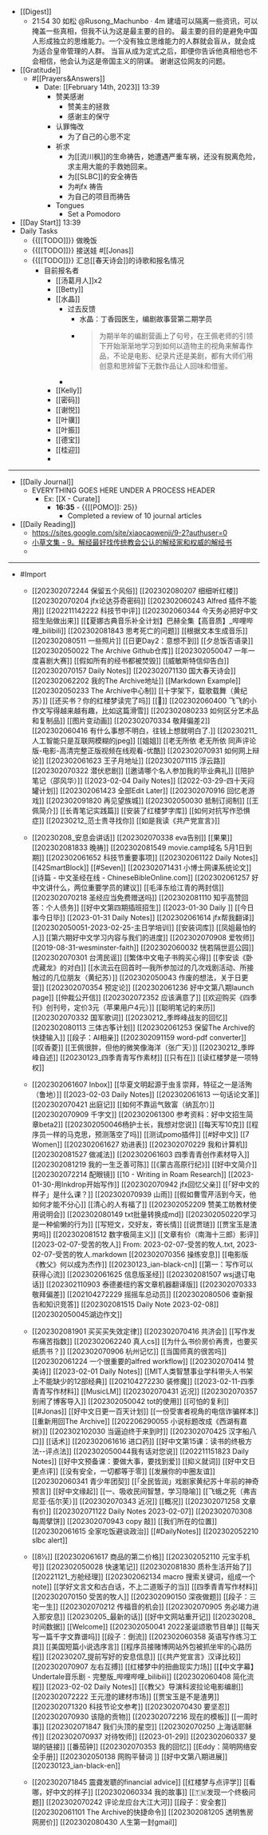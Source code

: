 - [[Digest]]
    - 21:54 30 如松
@Rusong_Machunbo
·
4m
建墙可以隔离一些资讯，可以掩盖一些真相，但我不认为这是最主要的目的。
最主要的目的是避免中国人形成独立的思维能力。一个没有独立思维能力的人群就会盲从，就会成为适合皇帝管理的人群。
当盲从成为定式之后，即便你告诉他真相他也不会相信，他会认为这是帝国主义的阴谋。
谢谢这位网友的问题。
- [[Gratitude]]
    - #[[Prayers&Answers]]
        - Date: [[February 14th, 2023]] 13:39
            - 赞美感谢
                - 赞美主的拯救
                - 感谢主的保守
            - 认罪悔改
                - 为了自己的心思不定
            - 祈求
                - 为[[流川枫]]的生命祷告，她遭遇严重车祸，还没有脱离危险，求主用大能的手救她回来。
                - 为[[SLBC]]的安全祷告
                - 为#jfx 祷告
                - 为自己的项目而祷告
            - Tongues
                - Set a Pomodoro
- [[Day Start]] 13:39
- Daily Tasks
    - {{[[TODO]]}} 做晚饭
    - {{[[TODO]]}} 接送娃 #[[Jonas]]
    - {{[[TODO]]}} 汇总[[春天诗会]]的诗歌和报名情况
        - 目前报名者
            - [[汤葛月人]]x2
            - [[Betty]]
            - [[水晶]]
                - 过去反馈
                    - 水晶：丁香园医生，编剧故事营第二期学员
                    - > 为期半年的编剧营画上了句号，在王佩老师的引领下开始渐渐地学习到如何以造物主的视角来解毒作品，不论是电影、纪录片还是美剧，都有大师们用创意和思辨留下无数作品让人回味和借鉴。
                - 
            - [[Kelly]]
            - [[密码]]
            - [[谢悦]]
            - [[叶骥]]
            - [[叶振]]
            - [[德宝]]
            - [[桂迎]]
            - 
- ---
- [[Daily Journal]] 
    - EVERYTHING GOES HERE UNDER A PROCESS HEADER
        - Ex: [[X - Curate]]
            - **16:35** - {{[[POMO]]: 25}}
                -  Completed a review of 10 journal articles
- [[Daily Reading]]
    - https://sites.google.com/site/xiaocaowenji/9-2?authuser=0
    - [小草文集 - 9。解经最好找传统教会公认的解经家和权威的解经书](https://sites.google.com/site/xiaocaowenji/9-2?authuser=0)
    - 
- ---
- #Import
    - [[202302072244 保留五个风俗]]
[[202302080207 细细听红楼]]
[[202302070204  jfx论达芬奇密码]]
[[202302060243 Alfred 插件不能用]]
[[202211142222 科技节中评]]
[[202302060344 今天务必把好中文招生贴做出来]]
[[【夏娜古典音乐补全计划】巴赫全集【高音质】_哔哩哔哩_bilibili]]
[[202302081843 思考死亡的问题]]
[[根据文本生成音乐]]
[[202302080511 一些照片]]
[[日更Day2：意想不到]]
[[夕总饭否语录]]
[[202302050022 The Archive Github仓库]]
[[202302050047 一年一度喜剧大赛]]
[[假如所有的经书都被焚毁]]
[[威敏斯特信仰告白]]
[[202302070157  Daily Notes]]
[[202302071130  国大春天诗会]]
[[202302062202 我的The Archive地址]]
[[Markdown Example]]
[[202302050233 The Archive中心制]]
[[十字架下，载歌载舞（黄纪苏）]]
[[还买书？你的红楼梦读完了吗]]
[[🧠]]
[[202302060400 飞飞的小作文写得越来越有趣，比如这篇滑雪]]
[[202302080233 如何区分艺术品和复制品]]
[[图片变动画]]
[[202302070334 敬拜偏差2]]
[[202302060416 有什么事想不明白，往钱上想就明白了.]]
[[20230211_人工智能只是互联网模糊的jpeg]]
[[姐姐]]
[[老无所依 老无所依 同声评论版-电影-高清完整正版视频在线观看-优酷]]
[[202302070931 如何网上辩论]]
[[202302061623 王子月地址]]
[[202302071115 浮云路]]
[[202302070322 潜伏悲剧]]
[[邀请哪个名人参加我的毕业典礼]]
[[陪护笔记（邵风华）]]
[[2023-02-04 Daily Notes]]
[[2022-03-29-四十天闷罐计划]]
[[202302061423 全部Edit Later]]
[[202302070916 回忆老游戏]]
[[202302091820 再见望族城]]
[[202302050030 抵制订阅制]]
[[王佩简介]]
[[长青笔记实践篇]]
[[安装了红楼梦字库]]
[[如何对抗写作恐惧症]]
[[20230212_范士贵寻找你]]
[[如是我读《共产党宣言》]]

    - [[20230208_安息会讲话]]
[[202302070338 eva告别]]
[[果果]]
[[202302081833 晚祷]]
[[202302081549 movie.camp域名 5月1日到期]]
[[202302061652 科技节重要事项]]
[[202302061122 Daily Notes]]
[[42SmartBlock]]
[[#Seven]]
[[202302071431 小博士网课系统论文]]
[[诗篇 - 中文圣经在线 - ChineseBibleOnline.com]]
[[202302061257 好中文讲什么，两位重要学员的建议]]
[[毛泽东给江青的两封信]]
[[202302070218  圣经应当免费赠送吗]]
[[202302081110 知乎高赞回答：个人债务]]
[[好中文第四期插班招生]]
[[2023-01-30 Daily ]]
[[今日事今日毕]]
[[2023-01-31 Daily Notes]]
[[202302061614 jfx帮我翻译]]
[[202302050051-2023-02-25-主日学培训]]
[[安装词库]]
[[凤姐最怕的人]]
[[第六期好中文学习内容与我们的进度]]
[[202302070908 爱牧师]]
[[2019-08-31-wesminster-faith]]
[[202302060032 恍若隔世逛公园]]
[[202302070301 台湾民谣]]
[[繁体中文电子书购买心得]]
[[李安谈《卧虎藏龙》的对白]]
[[水流云在回首时—我所参加过的几次戏剧活动、所接触过的几位朋友（黄纪苏）]]
[[202302050043 作废的想法，关于日更营]]
[[202302070354 预定论]]
[[202302061236 好中文第八期launch page]]
[[仲裁公开信]]
[[202302072352 应该满意了]]
[[欢迎购买《四季刊》创刊号，定价3元（苹果用户4元）]]
[[聪明笔记的来历]]
[[202302070332 国军歌词]]
[[20230212_季晔峰战友的回忆]]
[[202302080113 三体古筝计划]]
[[202302061253 保留The Archive的快捷输入]]
[[段子：AI相亲]]
[[202302091159 word-pdf converter]]
[[叹香菱]]
[[王佩很胖，但他的微笑像海洋（张广天）]]
[[20230212_季晔峰自述]]
[[20230123_四季青青写作素材]]
[[只有在]]
[[读红楼梦是一项特权]]

    - [[202302061607 Inbox]]
[[华夏文明起源于虫豸崇拜，特征之一是活殉（鲁地）]]
[[2023-02-03 Daily Notes]]
[[202302061613 一句话论文革]]
[[202302070421 出庭记]]
[[如何不靠运气致富（纳瓦尔）]]
[[202302070909 千字文]]
[[202302061300 参考资料：好中文招生简章beta2]]
[[202302050046杨护士长，我想对您说]]
[[每天写10克]]
[[程序员一样的马克思，预测落空了吗]]
[[测试pomo插件]]
[[#好中文]]
[[7 Women]]
[[202302061627 劝进表]]
[[202302070229  我和计算机]]
[[202302081527 做减法]]
[[202302061603 四季青青创作素材导入]]
[[202302081219 我的一生乏善可陈]]
[[《蒙古高原行纪》]]
[[好中文简介]]
[[202302072214 配眼镜]]
[[10 - Writing in Roam Research]]
[[2023-01-30-用Inkdrop开始写作]]
[[202302070942 jfx回忆父亲]]
[[「好中文的样子」是什么课？]]
[[202302070939 山雨]]
[[假如曹雪芹活到今天，他如何才能不分心]]
[[清心的人有福了]]
[[202302052209 赞美工昉教材使用说明会]]
[[202302080149 txt批量转换成md]]
[[202302050220学习是一种偷懒的行为]]
[[写短文，交好友，寄长情]]
[[说贾琏]]
[[贾宝玉是渣男吗]]
[[202302081512 数字极简主义]]
[[文章有价（南海十三郎）影评]]
[[2023-02-07-受苦的牧人]] From: 2023-02-07-受苦的牧人.txt, 2023-02-07-受苦的牧人.markdown
[[202302070356 操练安息]]
[[电影版《教父》何以成为杰作]]
[[20230123_ian-black-cn]]
[[第一：写作可以获得心流]]
[[202302061625 信息版圣经]]
[[202302081507 wsj退订电话]]
[[202302110903 泰德姜纽约客文章机器翻译版]]
[[202302070333 敬拜偏差]]
[[202104272229 摇摇车总动员]]
[[202302080506 查新报告和知识竞答]]
[[202302081515 Daily Note 2023-02-08]]
[[202302050045湖边作文]]

    - [[202302081901 买买买失效定律]]
[[202302070416 共济会]]
[[写作发布痛苦指数]]
[[202302062240 真人cs]]
[[为什么书价房价再贵，也要买纸质书？]]
[[202302070906 杭州记忆]]
[[当国师真的很苦吗]]
[[202302061224 一个很重要的alfred workflow]]
[[202302070414 赞美诗]]
[[2023-02-01 Daily Notes]]
[[MIT人类智慧事业学科带头人书架上不能缺少的12部经典]]
[[202104272230 装修魔]]
[[2023-02-11-四季青青写作材料]]
[[MusicLM]]
[[202302070431 近况]]
[[202302070357 别闹了博客导入]]
[[202302050042 tot的使用]]
[[可怕的复利]]
[[#Jonas]]
[[好中文日更一百天计划]]
[[一份受害者视角的电信诈骗样本]]
[[重新用回The Archive]]
[[202206290055 小说标题改成《西湖有嘉树》]]
[[202302102030 当逼迫终于来到时]]
[[202302070425 汉字船八口]]
[[话术]]
[[202302061616 进口药]]
[[好中文第15课：读书的终极方法--评点法]]
[[202302050044我有话对您说]]
[[202211151823 Daily Notes]]
[[好中文预备课：要做大事，要找到爱]]
[[抑义就词]]
[[好中文日更点评]]
[[没有安全，一切都等于零]]
[[发展你的中圈友谊]]
[[202302060341 青少年团契]]
[[「全民皆润」戏剧家黄纪苏十年前的神奇预言]]
[[好中文缘起]]
[[一、吸收民间智慧，学习隐喻]]
[[飞蛾之死（弗吉尼亚·伍尔芙）]]
[[202302070343 近况]]
[[概况]]
[[202302071258  文章有价]]
[[202302071122  Daily Notes 2023-02-07]]
[[202302070308 每周擘饼]]
[[202302070943 copy 敲]]
[[我们所在的位置]]
[[202302061615 全家吃饭避谈政治]]
[[#DailyNotes]]
[[202302052210 slbc alert]]

    - [[8½]]
[[202302061617 商品的第二价格]]
[[202302052110 元宝手机号]]
[[202302050028 快速笔记]]
[[202302081830 质朴生活开始了]]
[[20221121_方舱经理]]
[[202302062134 macro 搜索关键词，组成一个note]]
[[学好文言文和古白话，不上二道贩子的当]]
[[四季青青写作材料]]
[[202302070150  受苦的牧人]]
[[202302090150 深夜做题]]
[[段子：三宅一生]]
[[202302070212  传福音的机会]]
[[202302070905 务必竭力进入那安息]]
[[20230205_最新的话]]
[[好中文网站重开记]]
[[20230208_时间数据]]
[[Welcome]]
[[202302050041 2022圣诞颂歌节目单]]
[[每天写一篇千字文靠谱吗]]
[[段子：倒流]]
[[202302060358 英语写作练习工具]]
[[美国短篇小说选序言]]
[[程序员接赌博网站外包被抓坐牢的心路历程]]
[[20230207_提前写好的安息信息]]
[[《共产党宣言》汉译比较]]
[[202302070907 左右互搏]]
[[红楼梦中的扭曲现实力场]]
[[【中文字幕】Undertale音乐剧 - 完整版_哔哩哔哩_bilibili]]
[[202302060408 简化流程]]
[[2023-02-02 Daily Notes]]
[[《教父》导演科波拉论电影编剧]]
[[202302072222 王元澄的建材市场]]
[[贾宝玉是不是渣男]]
[[202302071320  科技节论文参考]]
[[202302070430 要坚忍]]
[[202302070930 该隐的贡物]]
[[202302072216 现在的模板]]
[[一周时事]]
[[202302071847  我们头顶的星空]]
[[202302070250  上海话耶稣传]]
[[202302070937 对待牧师]]
[[2023-01-29]]
[[202302060337 旻瑚的链接]]
[[番茄钟]]
[[202302070353 我的回忆]]
[[Eddy：简明网络安全手册]]
[[202302050138 网购平替词 ]]
[[好中文第八期进展]]
[[20230123_ian-black-en]]

    - [[202302071845  震聋发聩的financial advice]]
[[红楼梦与点评学]]
[[看哪，好中文的样子]]
[[202302060334 我的故事]]
[[🇹🇲发现一个终极问题]]
[[202302070242  评论龙应台大江大河]]
[[段子：安全套]]
[[202302061101 The Archive的快捷命令]]
[[202302081205 透明售房网房价]]
[[202302080430 人生第一封gmail]]

